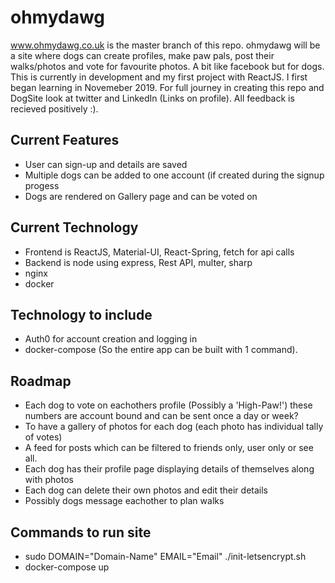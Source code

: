 # ohmydawg
www.ohmydawg.co.uk is the master branch of this repo. ohmydawg will be a site where dogs can create profiles, make paw pals, post their walks/photos and vote for favourite photos. A bit like facebook but for dogs. This is currently in development and my first project with ReactJS. I first began learning in Novemeber 2019. For full journey in creating this repo and DogSite look at twitter and LinkedIn (Links on profile). All feedback is recieved positively :).

## Current Features 

* User can sign-up and details are saved
* Multiple dogs can be added to one account (if created during the signup progess
* Dogs are rendered on Gallery page and can be voted on

## Current Technology

* Frontend is ReactJS, Material-UI, React-Spring, fetch for api calls
* Backend is node using express, Rest API, multer, sharp
* nginx
* docker

## Technology to include

* Auth0 for account creation and logging in
* docker-compose (So the entire app can be built with 1 command).

## Roadmap

* Each dog to vote on eachothers profile (Possibly a 'High-Paw!') these numbers are account bound and can be sent once a day or week?
* To have a gallery of photos for each dog (each photo has individual tally of votes)
* A feed for posts which can be filtered to friends only, user only or see all.
* Each dog has their profile page displaying details of themselves along with photos
* Each dog can delete their own photos and edit their details
* Possibly dogs message eachother to plan walks

## Commands to run site 

* sudo DOMAIN="Domain-Name" EMAIL="Email" ./init-letsencrypt.sh
* docker-compose up

